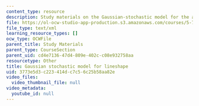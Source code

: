 ```yaml
---
content_type: resource
description: Study materials on the Gaussian-stochastic model for the absorption lineshape.
file: https://ol-ocw-studio-app-production.s3.amazonaws.com/courses/5-74-introductory-quantum-mechanics-ii-spring-2009/3773e5d3c223414dc7c56c25b58aa82e_MIT5_74s09_study05.xmcd
file_type: text/xml
learning_resource_types: []
ocw_type: OCWFile
parent_title: Study Materials
parent_type: CourseSection
parent_uid: cd4e7136-47d4-809e-402c-c08e932758aa
resourcetype: Other
title: Gaussian stochastic model for lineshape
uid: 3773e5d3-c223-414d-c7c5-6c25b58aa82e
video_files:
  video_thumbnail_file: null
video_metadata:
  youtube_id: null
---
```

